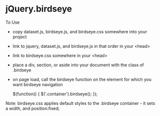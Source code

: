 # jQuery.birdseye

To Use

* copy dataset.js, birdseye.js, and birdseye.css somewhere into your project
* link to jquery, dataset.js, and birdseye.js in that order in your &lt;head&gt;
* link to birdseye.css somewhere in your &lt;head&gt;
* place a div, section, or aside into your document with the class of .birdseye
* on page load, call the birdseye function on the element for which you want birdseye navigation

    $(function() {
      $('.container').birdseye();
    });

Note: birdseye.css applies default styles to the .birdseye container - it sets a width, and position:fixed;
